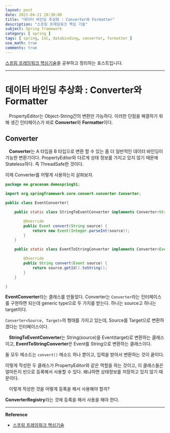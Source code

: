```yaml
---
layout: post
date: 2021-04-21 20:30:00
title: "데이터 바인딩 추상화 : Converter와 Formatter"
description: "스프링 프레임워크 핵심 기술"
subject: Spring framework
category: [ spring ]
tags: [ spring, IoC, databinding, converter, formatter ]
use_math: true
comments: true
---
```


[스프링 프레임워크 핵심기술](https://www.inflearn.com/course/spring-framework_core/dashboard)을 공부하고 정리하는 포스트입니다.

---

# 데이터 바인딩 추상화 : Converter와 Formatter

&nbsp;&nbsp;&nbsp;PropertyEditor는 Object-String간의 변환만 가능하다. 이러한 단점을 해결하기 위해 생긴 인터페이스가 바로 <b>Converter</b>와 <b>Formatter</b>이다.

## Converter

&nbsp;&nbsp;&nbsp;<b>Converter</b>는 A 타입을 B 타입으로 변환 할 수 있는 좀 더 일반적인 데이터 바인딩이 가능한 변환기이다. PropertyEditor와 다르게 상태 정보를 가지고 있지 않기 때문에 Stateless하다. 즉 ThreadSafe한 것이다.

이제 Converter를 어떻게 사용하는지 살펴보자.

```java
package me.gracenam.demospring51;

import org.springframework.core.convert.converter.Converter;

public class EventConverter{

    public static class StringToEventConverter implements Converter<String, Event> {

        @Override
        public Event convert(String source) {
            return new Event(Integer.parseInt(source));
        }
    }

    public static class EventToStringConverter implements Converter<Event, String> {

        @Override
        public String convert(Event source) {
            return source.getId().toString();
        }
    }

}
```

<b>EventConverter</b>라는 클래스를 만들었다. Converter는 `Converter`라는 인터페이스를 구현하면 되는데 generic type으로 두 가지를 받는다. 하나는 source고 하나는 target이다.

`Converter<Source, Target>`의 형태를 가지고 있는데, Source를 Target으로 변환하겠다는 인터페이스이다.

&nbsp;&nbsp;&nbsp;<b>StringToEventConverter</b>는 String(source)을 Event(target)로 변환하는 클래스이고, <b>EventToStringConverter</b>은 Event를 String으로 변환하는 클래스이다.

둘 모두 메소드는 `convert()` 메소드 하나 뿐이고, 입력을 받아서 변환하는 것이 끝이다.

이렇게 작성한 두 클래스가 PropertyEditor와 같은 역할을 하는 것이고, 이 클래스들은 얼마든지 빈으로 등록해서 사용할 수 있다. 왜냐하면 상태정보를 저장하고 있지 않기 때문이다.

&nbsp;&nbsp;&nbsp;이렇게 작성한 것을 어떻게 등록을 해서 사용해야 할까?

<b>ConverterRegistry</b>라는 것에 등록을 해서 사용을 해야 한다.

---
**Reference**
+ [스프링 프레임워크 핵심기술](https://www.inflearn.com/course/spring-framework_core/dashboard)

